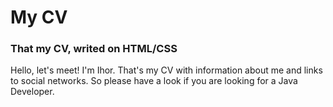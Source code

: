 # My CV #
### That my CV, writed on HTML/CSS ###
Hello, let's meet! I'm Ihor. That's my CV with information about me and links to social networks. 
So please have a look if you are looking for a Java Developer.

